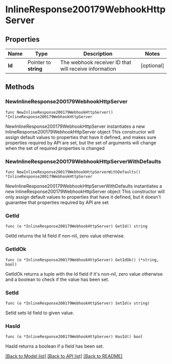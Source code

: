 # InlineResponse200179WebhookHttpServer

## Properties

Name | Type | Description | Notes
------------ | ------------- | ------------- | -------------
**Id** | Pointer to **string** | The webhook receiver ID that will receive information | [optional] 

## Methods

### NewInlineResponse200179WebhookHttpServer

`func NewInlineResponse200179WebhookHttpServer() *InlineResponse200179WebhookHttpServer`

NewInlineResponse200179WebhookHttpServer instantiates a new InlineResponse200179WebhookHttpServer object
This constructor will assign default values to properties that have it defined,
and makes sure properties required by API are set, but the set of arguments
will change when the set of required properties is changed

### NewInlineResponse200179WebhookHttpServerWithDefaults

`func NewInlineResponse200179WebhookHttpServerWithDefaults() *InlineResponse200179WebhookHttpServer`

NewInlineResponse200179WebhookHttpServerWithDefaults instantiates a new InlineResponse200179WebhookHttpServer object
This constructor will only assign default values to properties that have it defined,
but it doesn't guarantee that properties required by API are set

### GetId

`func (o *InlineResponse200179WebhookHttpServer) GetId() string`

GetId returns the Id field if non-nil, zero value otherwise.

### GetIdOk

`func (o *InlineResponse200179WebhookHttpServer) GetIdOk() (*string, bool)`

GetIdOk returns a tuple with the Id field if it's non-nil, zero value otherwise
and a boolean to check if the value has been set.

### SetId

`func (o *InlineResponse200179WebhookHttpServer) SetId(v string)`

SetId sets Id field to given value.

### HasId

`func (o *InlineResponse200179WebhookHttpServer) HasId() bool`

HasId returns a boolean if a field has been set.


[[Back to Model list]](../README.md#documentation-for-models) [[Back to API list]](../README.md#documentation-for-api-endpoints) [[Back to README]](../README.md)


